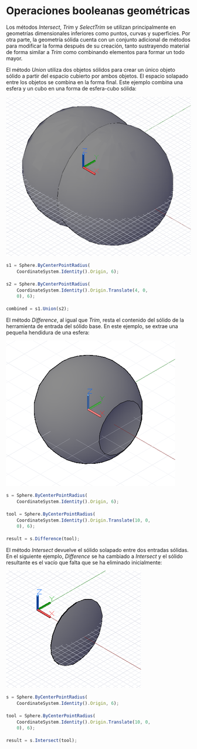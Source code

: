 # Operaciones booleanas geométricas

Los métodos *Intersect*, *Trim* y *SelectTrim* se utilizan principalmente en geometrías dimensionales inferiores como puntos, curvas y superficies. Por otra parte, la geometría sólida cuenta con un conjunto adicional de métodos para modificar la forma después de su creación, tanto sustrayendo material de forma similar a *Trim* como combinando elementos para formar un todo mayor.

El método *Union* utiliza dos objetos sólidos para crear un único objeto sólido a partir del espacio cubierto por ambos objetos. El espacio solapado entre los objetos se combina en la forma final. Este ejemplo combina una esfera y un cubo en una forma de esfera-cubo sólida:

![](images/12-9/GeometricBooleans_01.png)

```js
s1 = Sphere.ByCenterPointRadius(
    CoordinateSystem.Identity().Origin, 6);

s2 = Sphere.ByCenterPointRadius(
    CoordinateSystem.Identity().Origin.Translate(4, 0,
    0), 6);

combined = s1.Union(s2);
```

El método *Difference*, al igual que *Trim*, resta el contenido del sólido de la herramienta de entrada del sólido base. En este ejemplo, se extrae una pequeña hendidura de una esfera:

![](images/12-9/GeometricBooleans_02.png)

```js
s = Sphere.ByCenterPointRadius(
    CoordinateSystem.Identity().Origin, 6);

tool = Sphere.ByCenterPointRadius(
    CoordinateSystem.Identity().Origin.Translate(10, 0,
    0), 6);

result = s.Difference(tool);
```

El método *Intersect* devuelve el sólido solapado entre dos entradas sólidas. En el siguiente ejemplo, *Difference* se ha cambiado a *Intersect* y el sólido resultante es el vacío que falta que se ha eliminado inicialmente:

![](images/12-9/GeometricBooleans_03.png)

```js
s = Sphere.ByCenterPointRadius(
    CoordinateSystem.Identity().Origin, 6);

tool = Sphere.ByCenterPointRadius(
    CoordinateSystem.Identity().Origin.Translate(10, 0,
    0), 6);

result = s.Intersect(tool);
```

